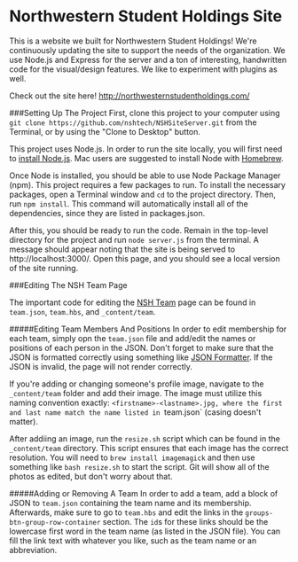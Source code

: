 # Northwestern Student Holdings Site
This is a website we built for Northwestern Student Holdings! We're continuously updating the site to support the needs of the organization. We use Node.js and Express for the server and a ton of interesting, handwritten code for the visual/design features. We like to experiment with plugins as well. 

Check out the site here! http://northwesternstudentholdings.com/

###Setting Up The Project
First, clone this project to your computer using `git clone https://github.com/nshtech/NSHSiteServer.git` from the Terminal, or by using the "Clone to Desktop" button.

This project uses Node.js. In order to run the site locally, you will first need to [install Node.js](https://nodejs.org/en/download/package-manager/). Mac users are suggested to install Node with [Homebrew](http://brew.sh/).

Once Node is installed, you should be able to use Node Package Manager (npm). This project requires a few packages to run. To install the necessary packages, open a Terminal window and `cd` to the project directory. Then, run `npm install`. This command will automatically install all of the dependencies, since they are listed in packages.json.

After this, you should be ready to run the code. Remain in the top-level directory for the project and run `node server.js` from the terminal. A message should appear noting that the site is being served to http://localhost:3000/. Open this page, and you should see a local version of the site running.

###Editing The NSH Team Page

The important code for editing the [NSH Team](http://northwesternstudentholdings.com/team) page can be found in `team.json`, `team.hbs`, and `_content/team`. 

#####Editing Team Members And Positions
In order to edit membership for each team, simply opn the `team.json` file and add/edit the names or positions of each person in the JSON. Don't forget to make sure that the JSON is formatted correctly using something like [JSON Formatter](https://jsonformatter.curiousconcept.com/). If the JSON is invalid, the page will not render correctly.

If you're adding or changing someone's profile image, navigate to the `_content/team` folder and add their image. The image must utilize this naming convention exactly: `<firstname>-<lastname>.jpg, where the first and last name match the name listed in `team.json` (casing doesn't matter).

After addiing an image, run the `resize.sh` script which can be found in the `_content/team` directory. This script ensures that each image has the correct resolution. You will need to `brew install imagemagick` and then use something like `bash resize.sh` to start the script. Git will show all of the photos as edited, but don't worry about that. 

#####Adding or Removing A Team
In order to add a team, add a block of JSON to `team.json` containing the team name and its membership. Afterwards, make sure to go to `team.hbs` and edit the links in the `groups-btn-group-row-container` section. The `id`s for these links should be the lowercase first word in the team name (as listed in the JSON file). You can fill the link text with whatever you like, such as the team name or an abbreviation.

